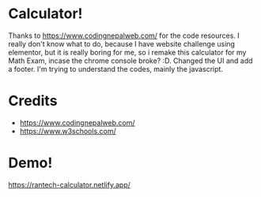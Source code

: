 # Calculator!

Thanks to https://www.codingnepalweb.com/ for the code resources. I really don't know what to do, because I have website challenge using elementor, but it is really boring for me, so i remake this calculator for my Math Exam, incase the chrome console broke? :D. Changed the UI and add a footer. I'm trying to understand the codes, mainly the javascript.

# Credits

- https://www.codingnepalweb.com/
- https://www.w3schools.com/

# Demo!

https://rantech-calculator.netlify.app/
